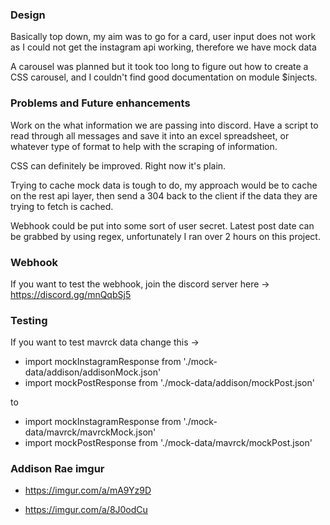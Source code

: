 ### Design

Basically top down, my aim was to go for a card, user input does not work as I could not get the instagram api working, therefore we have mock data

A carousel was planned but it took too long to figure out how to create a CSS carousel, and I couldn't find good documentation on module $injects.

### Problems and Future enhancements

Work on the what information we are passing into discord. Have a script to read through all messages and save it into an excel spreadsheet, or whatever type of format to help with the scraping of information. 

CSS can definitely be improved. Right now it's plain.

Trying to cache mock data is tough to do, my approach would be to cache on the rest api layer, then send a 304 back to the client if the data they are trying to fetch is cached.

Webhook could be put into some sort of user secret. Latest post date can be grabbed by using regex, unfortunately I ran over 2 hours on this project. 

### Webhook

If you want to test the webhook, join the discord server here -> https://discord.gg/mnQqbSj5

### Testing

If you want to test mavrck data change this -> 
- import mockInstagramResponse from './mock-data/addison/addisonMock.json'
- import mockPostResponse from './mock-data/addison/mockPost.json'

to

- import mockInstagramResponse from './mock-data/mavrck/mavrckMock.json'
- import mockPostResponse from './mock-data/mavrck/mockPost.json'

### Addison Rae imgur 

- https://imgur.com/a/mA9Yz9D

- https://imgur.com/a/8J0odCu
